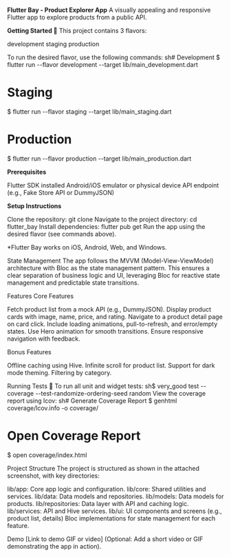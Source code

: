 **Flutter Bay - Product Explorer App**
A visually appealing and responsive Flutter app to explore products from a public API.

**Getting Started 🚀**
This project contains 3 flavors:

development
staging
production

To run the desired flavor, use the following commands:
sh# Development
$ flutter run --flavor development --target lib/main_development.dart

# Staging
$ flutter run --flavor staging --target lib/main_staging.dart

# Production
$ flutter run --flavor production --target lib/main_production.dart

**Prerequisites**

Flutter SDK installed
Android/iOS emulator or physical device
API endpoint (e.g., Fake Store API or DummyJSON)

**Setup Instructions**

Clone the repository: git clone <your-repo-link>
Navigate to the project directory: cd flutter_bay
Install dependencies: flutter pub get
Run the app using the desired flavor (see commands above).

*Flutter Bay works on iOS, Android, Web, and Windows.

State Management
The app follows the MVVM (Model-View-ViewModel) architecture with Bloc as the state management pattern. This ensures a clear separation of business logic and UI, leveraging Bloc for reactive state management and predictable state transitions.

Features
Core Features

Fetch product list from a mock API (e.g., DummyJSON).
Display product cards with image, name, price, and rating.
Navigate to a product detail page on card click.
Include loading animations, pull-to-refresh, and error/empty states.
Use Hero animation for smooth transitions.
Ensure responsive navigation with feedback.

Bonus Features

Offline caching using Hive.
Infinite scroll for product list.
Support for dark mode theming.
Filtering by category.


Running Tests 🧪
To run all unit and widget tests:
sh$ very_good test --coverage --test-randomize-ordering-seed random
View the coverage report using lcov:
sh# Generate Coverage Report
$ genhtml coverage/lcov.info -o coverage/

# Open Coverage Report
$ open coverage/index.html

Project Structure
The project is structured as shown in the attached screenshot, with key directories:

lib/app: Core app logic and configuration.
lib/core: Shared utilities and services.
lib/data: Data models and repositories.
lib/models: Data models for products.
lib/repositories: Data layer with API and caching logic.
lib/services: API and Hive services.
lib/ui: UI components and screens (e.g., product list, details) Bloc implementations for state 
management for each feature.


Demo
[Link to demo GIF or video] (Optional: Add a short video or GIF demonstrating the app in action).